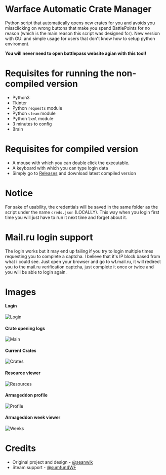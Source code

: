 # Warface Automatic Crate Manager
Python script that automatically opens new crates for you and avoids you missclicking on wrong buttons that make you spend BattlePoints for no reason (which is the main reason this script was designed for).
New version with GUI and simple usage for users that don't know how to setup python enviroment.

**You will never need to open battlepass website agian with this tool!**

# Requisites for running the non-compiled version
- Python3
- Tkinter
- Python `requests` module
- Python `steam` module
- Python `lxml` module
- 3 minutes to config
- Brain

# Requisites for compiled version
- A mouse with which you can double click the executable.
- A keyboard with which you can type login data
- Simply go to [Releases](https://github.com/seanwlk/warface-crate-manager/releases) and download latest compiled version

# Notice
For sake of usability, the credentials will be saved in the same folder as the script under the name `creds.json` (LOCALLY). This way when you login first time you will just have to run it next time and forget about it.

# Mail.ru login support
The login works but it may end up failing if you try to login multiple times requesting you to complete a captcha. I believe that it's IP block based from what i could see.
Just open your browser and go to wf.mail.ru, it will redirect you to the mail.ru verification captcha, just complete it once or twice and you will be able to login again.

# Images
#### Login
![Login](https://i.imgur.com/5TTsDfF.png)
#### Crate opening logs
![Main](https://i.imgur.com/gLjcwhC.png)
#### Current Crates
![Crates](https://i.imgur.com/g9DChMx.png)
#### Resource viewer
![Resources](https://i.imgur.com/aJY43Id.png)
#### Armageddon profile
![Profile](https://i.imgur.com/umQHMsP.png)
#### Armageddon week viewer
![Weeks](https://i.imgur.com/uq7G5Uf.png)

# Credits
- Original project and design - [@seanwlk](https://github.com/seanwlk)
- Steam support - [@sumfun4WF](https://github.com/sumfun4WF)